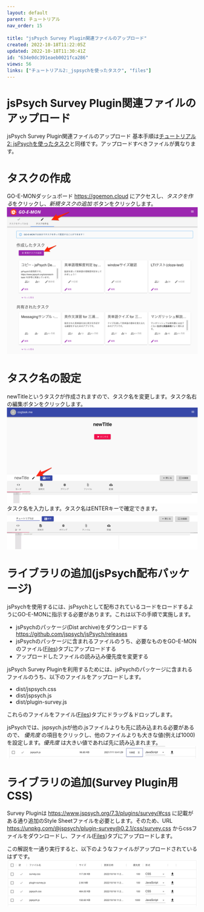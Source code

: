 ```yaml
---
layout: default
parent: チュートリアル
nav_order: 15

title: "jsPsych Survey Plugin関連ファイルのアップロード"
created: 2022-10-18T11:22:05Z
updated: 2022-10-18T11:30:41Z
id: "634e0dc391eaeb0021fca286"
views: 56
links: ["チュートリアル2:_jspsychを使ったタスク", "files"]
---
```


# jsPsych Survey Plugin関連ファイルのアップロード

jsPsych Survey Plugin関連ファイルのアップロード
基本手順は[チュートリアル2: jsPsychを使ったタスク](チュートリアル2_jsPsychを使ったタスク.html)と同様です。アップロードすべきファイルが異なります。


# タスクの作成
GO-E-MONダッシュボード <https://goemon.cloud> にアクセスし、*タスクを作る*をクリックし、*新規タスクの追加* ボタンをクリックします。
![](/images/634dfcb739203500207b9077.png)


# タスク名の設定
newTitleというタスクが作成されますので、タスク名を変更します。タスク名右の編集ボタンをクリックします。
![](/images/60d2633d9ffbb100229f5163.png)
タスク名を入力します。タスク名はENTERキーで確定できます。
![](/images/60ea243109e998001cb82b65.png)

# ライブラリの追加(jsPsych配布パッケージ)
jsPsychを使用するには、jsPsychとして配布されているコードをロードするようにGO-E-MONに指示する必要があります。これは以下の手順で実施します。
- jsPsychのパッケージ(Dist archive)をダウンロードする <https://github.com/jspsych/jsPsych/releases>
- jsPsychのパッケージに含まれるファイルのうち、必要なものをGO-E-MONのファイル([Files](../reference/Files.html))タブにアップロードする
- アップロードしたファイルの読み込み優先度を変更する

jsPsych Survey Pluginを利用するためには、jsPsychのパッケージに含まれるファイルのうち、以下のファイルをアップロードします。
- dist/jspsych.css
- dist/jspsych.js
- dist/plugin-survey.js

これらのファイルをファイル([Files](../reference/Files.html))タブにドラッグ＆ドロップします。

jsPsychでは、jspsych.jsが他の.jsファイルよりも先に読み込まれる必要があるので、 *優先度* の項目をクリックし、他のファイルよりも大きな値(例えば1000)を設定します。*優先度* は大きい値であれば先に読み込まれます。
![](/images/60ea307425c67900213d5b76.png)

# ライブラリの追加(Survey Plugin用CSS)
Survey Pluginは <https://www.jspsych.org/7.3/plugins/survey/#css> に記載がある通り追加のStyle Sheetファイルを必要とします。そのため、URL <https://unpkg.com/@jspsych/plugin-survey@0.2.1/css/survey.css> からcssファイルをダウンロードし、ファイル([Files](../reference/Files.html))タブにアップロードします。

この解説を一通り実行すると、以下のようなファイルがアップロードされているはずです。
![](/images/634e0fcce1401e0022496e75.png)

